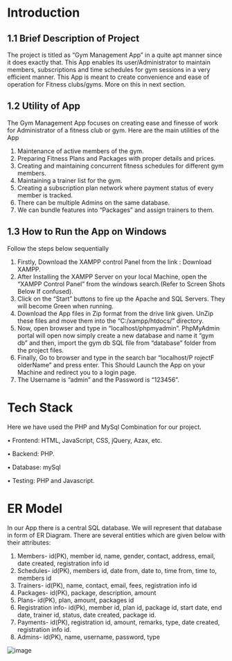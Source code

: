 #  Introduction
## 1.1 Brief Description of Project
The project is titled as “Gym Management App” in a quite apt manner since it does exactly that. This App enables its user/Administrator to maintain members, subscriptions and time schedules for gym sessions in a very efficient manner. This App is meant to create convenience and ease of operation for Fitness clubs/gyms. More on this in next section.
## 1.2 Utility of App
The Gym Management App focuses on creating ease and finesse of work for Administrator of a fitness club or gym. Here are the main utilities of the App
1.	Maintenance of active members of the gym.
2.	Preparing Fitness Plans and Packages with proper details and prices.
3.	Creating and maintaining concurrent fitness schedules for different gym members.
4.	Maintaining a trainer list for the gym.
5.	Creating a subscription plan network where payment status of every member is tracked.
6.	There can be multiple Admins on the same database.
7.	We can bundle features into “Packages” and assign trainers to them.


## 1.3 How to Run the App on Windows
Follow the steps below sequentially
1.	Firstly, Download the XAMPP control Panel from the link : Download XAMPP.
2.	After Installing the XAMPP Server on your local Machine, open the “XAMPP Control Panel” from the windows search.(Refer to Screen Shots Below If confused).
3.	Click on the “Start” buttons to fire up the Apache and SQL Servers. They will become Green when running.
4.	Download the App files in Zip format from the drive link given. UnZip these files and move them into the “C:/xampp/htdocs/” directory.
5.	Now, open browser and type in “localhost/phpmyadmin”. PhpMyAdmin portal will open now simply create a new database and name it “gym db” and then, import the gym db SQL file from
“database” folder from the project files.
6.	Finally, Go to browser and type in the search bar
“localhost/P rojectF olderName” and press enter. This Should Launch the App on your Machine and redirect you to a login page.
7.	The Username is “admin” and the Password is “123456”.

#  Tech Stack 
Here we have used the PHP and MySql Combination for our project.

•	Frontend: HTML, JavaScript, CSS, jQuery, Azax, etc.

•	Backend: PHP.

•	Database: mySql

•	Testing: PHP and Javascript.

# ER Model
In our App there is a central SQL database. We will represent that database in form of ER Diagram. There are several entities which are given below with their attributes:
1.	Members- id(PK), member id, name, gender, contact, address, email, date created, registration info id
2.	Schedules- id(PK), members id, date from, date to, time from, time to, members id
3.	Trainers- id(PK), name, contact, email, fees, registration info id
4.	Packages- id(PK), package, description, amount
5.	Plans- id(PK), plan, amount, packages id
6.	Registration info- id(Pk), member id, plan id, package id, start date, end date, trainer id, status, date created, package id.
7.	Payments- id(PK), registration id, amount, remarks, type, date created, registration info id.
8.	Admins- id(PK), name, username, password, type

![image](https://user-images.githubusercontent.com/83055678/183560188-1c50aca0-39f0-4769-bf7b-0d8dfc75c78b.png)

